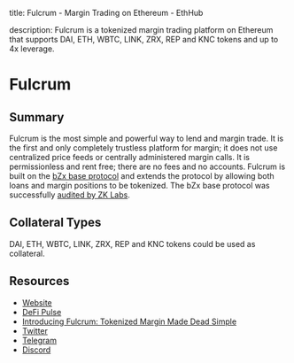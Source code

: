 title: Fulcrum - Margin Trading on Ethereum - EthHub

description: Fulcrum is a tokenized margin trading platform on Ethereum that supports DAI, ETH, WBTC, LINK, ZRX, REP and KNC tokens and up to 4x leverage.

# Fulcrum

## Summary

Fulcrum is the most simple and powerful way to lend and margin trade. It is the first and only completely trustless platform for margin; it does not use centralized price feeds or centrally administered margin calls. It is permissionless and rent free; there are no fees and no accounts. Fulcrum is built on the [bZx base protocol](https://docs.ethhub.io/built-on-ethereum/open-finance/lending/bzx/) and extends the protocol by allowing both loans and margin positions to be tokenized. The bZx base protocol was successfully [audited by ZK Labs](https://github.com/mattdf/audits/blob/master/bZx/bzx-audit.pdf).

## Collateral Types

DAI, ETH, WBTC, LINK, ZRX, REP and KNC tokens could be used as collateral.

## Resources

* [Website](https://fulcrum.trade)
* [DeFi Pulse](https://defipulse.com/bzx)
* [Introducing Fulcrum: Tokenized Margin Made Dead Simple](https://medium.com/bzxnetwork/introducing-fulcrum-tokenized-margin-made-dead-simple-e65ccc82393f)
* [Twitter](https://twitter.com/bZxHQ)
* [Telegram](https://t.me/b0xNet)
* [Discord](https://discord.gg/ZxpKrs)
